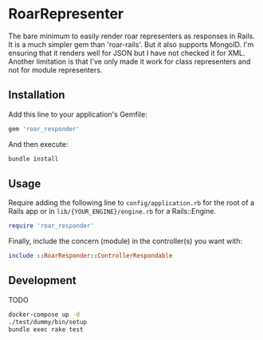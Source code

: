 # RoarRepresenter

The bare minimum to easily render roar representers as responses in Rails. It is a much simpler gem than 'roar-rails'. But it also supports MongoID.
I'm ensuring that it renders well for JSON but I have not checked it for XML.
Another limitation is that I've only made it work for class representers and not for module representers.

## Installation

Add this line to your application's Gemfile:

```ruby
gem 'roar_responder'
```

And then execute:

```bash
bundle install
```

## Usage

Require adding the following line to `config/application.rb` for the root of a Rails app or in `lib/{YOUR_ENGINE}/engine.rb` for a Rails::Engine.

```ruby
require 'roar_responder'
```

Finally, include the concern (module) in the controller(s) you want with:

```ruby
include ::RoarResponder::ControllerRespondable
```

## Development

TODO

```bash
docker-compose up -d
./test/dummy/bin/setup
bundle exec rake test
```
